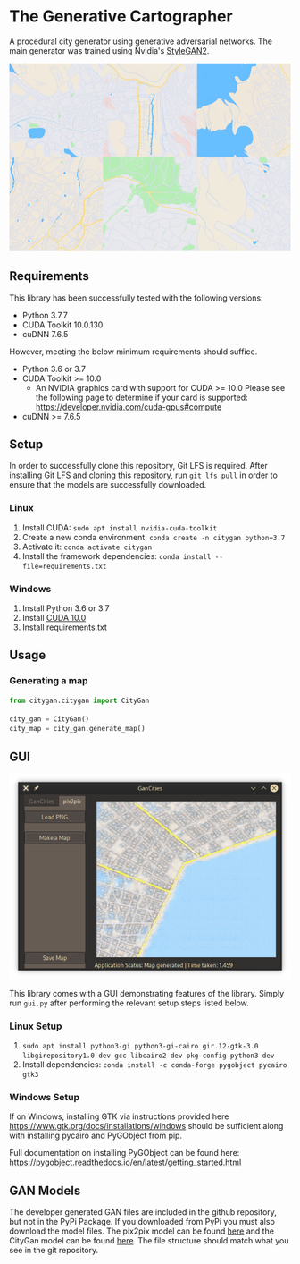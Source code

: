 # The Generative Cartographer

A procedural city generator using generative adversarial networks. The main generator was trained using
Nvidia's [StyleGAN2](https://github.com/NVlabs/stylegan2).

![](screenshot/samples.png)

## Requirements

This library has been successfully tested with the following versions:
* Python 3.7.7
* CUDA Toolkit 10.0.130
* cuDNN 7.6.5

However, meeting the below minimum requirements should suffice.
* Python 3.6 or 3.7
* CUDA Toolkit >= 10.0
  * An NVIDIA graphics card with support for CUDA >= 10.0
  Please see the following page to determine if your card is supported:
  https://developer.nvidia.com/cuda-gpus#compute
* cuDNN >= 7.6.5

## Setup

In order to successfully clone this repository, Git LFS is required.
After installing Git LFS and cloning this repository, run `git lfs pull`
in order to ensure that the models are successfully downloaded.

### Linux
1. Install CUDA: `sudo apt install nvidia-cuda-toolkit`
2. Create a new conda environment: `conda create -n citygan python=3.7`
3. Activate it: `conda activate citygan`
4. Install the framework dependencies: `conda install --file=requirements.txt`

### Windows
1. Install Python 3.6 or 3.7
2. Install [CUDA 10.0](https://developer.nvidia.com/cuda-10.0-download-archive)
3. Install requirements.txt

## Usage

### Generating a map
```python
from citygan.citygan import CityGan 

city_gan = CityGan()
city_map = city_gan.generate_map()
```

## GUI
![Screenshot of GanCities UI](https://raw.githubusercontent.com/ProjectCity-Group/gan-cities/master/screenshot/gui.png)

This library comes with a GUI demonstrating features of the library. Simply run `gui.py` after performing the relevant setup steps listed below.

### Linux Setup

1. `sudo apt install python3-gi python3-gi-cairo gir.12-gtk-3.0 libgirepository1.0-dev gcc libcairo2-dev pkg-config python3-dev`
2. Install dependencies: `conda install -c conda-forge pygobject pycairo gtk3`


### Windows Setup
If on Windows, installing GTK via instructions provided here https://www.gtk.org/docs/installations/windows should be sufficient along with installing pycairo and PyGObject from pip.

Full documentation on installing PyGObject can be found here: https://pygobject.readthedocs.io/en/latest/getting_started.html

## GAN Models

The developer generated GAN files are included in the github repository, but not in the PyPi Package.
If you downloaded from PyPi you must also download the model files. The pix2pix model can be found [here](https://github.com/ProjectCity-Group/gan-cities/blob/master/citygan/models/pix2pix_citygen.h5?raw=true) and the CityGan model can be found [here](https://github.com/ProjectCity-Group/gan-cities/tree/master/citygan/models/citygan). The file structure should match what you see in the git repository.
